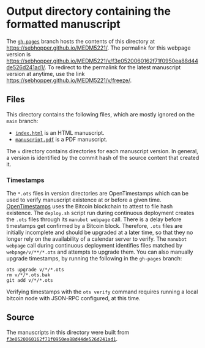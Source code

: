 # Output directory containing the formatted manuscript

The [`gh-pages`](https://github.com/sebhopper/MEDM5221/tree/gh-pages) branch hosts the contents of this directory at <https://sebhopper.github.io/MEDM5221/>.
The permalink for this webpage version is <https://sebhopper.github.io/MEDM5221/v/f3e0520060162f71f0950ea88d44de526d241ad1/>.
To redirect to the permalink for the latest manuscript version at anytime, use the link <https://sebhopper.github.io/MEDM5221/v/freeze/>.

## Files

This directory contains the following files, which are mostly ignored on the `main` branch:

+ [`index.html`](index.html) is an HTML manuscript.
+ [`manuscript.pdf`](manuscript.pdf) is a PDF manuscript.

The `v` directory contains directories for each manuscript version.
In general, a version is identified by the commit hash of the source content that created it.

### Timestamps

The `*.ots` files in version directories are OpenTimestamps which can be used to verify manuscript existence at or before a given time.
[OpenTimestamps](https://opentimestamps.org/) uses the Bitcoin blockchain to attest to file hash existence.
The `deploy.sh` script run during continuous deployment creates the `.ots` files through its `manubot webpage` call.
There is a delay before timestamps get confirmed by a Bitcoin block.
Therefore, `.ots` files are initially incomplete and should be upgraded at a later time, so that they no longer rely on the availability of a calendar server to verify.
The `manubot webpage` call during continuous deployment identifies files matched by `webpage/v/**/*.ots` and attempts to upgrade them.
You can also manually upgrade timestamps, by running the following in the `gh-pages` branch:

```shell
ots upgrade v/*/*.ots
rm v/*/*.ots.bak
git add v/*/*.ots
```

Verifying timestamps with the `ots verify` command requires running a local bitcoin node with JSON-RPC configured, at this time.

## Source

The manuscripts in this directory were built from
[`f3e0520060162f71f0950ea88d44de526d241ad1`](https://github.com/sebhopper/MEDM5221/commit/f3e0520060162f71f0950ea88d44de526d241ad1).
